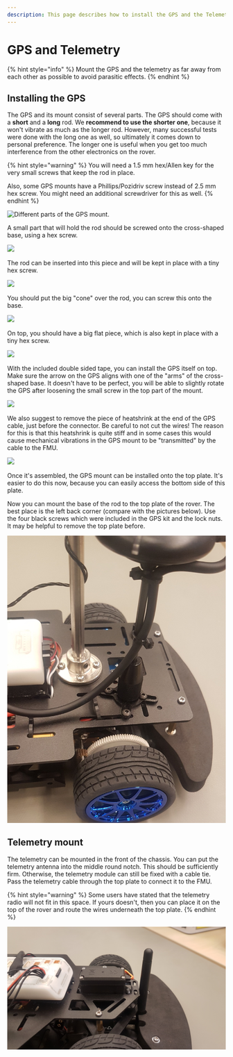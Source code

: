 ```yaml
---
description: This page describes how to install the GPS and the Telemetry on the rover
---
```


# GPS and Telemetry

{% hint style="info" %}
Mount the GPS and the telemetry as far away from each other as possible to avoid parasitic effects.
{% endhint %}

## Installing the GPS

The GPS and its mount consist of several parts. The GPS should come with a **short** and a **long** rod. We **recommend to use the shorter one**, because it won't vibrate as much as the longer rod. However, many successful tests were done with the long one as well, so ultimately it comes down to personal preference. The longer one is useful when you get too much interference from the other electronics on the rover.

{% hint style="warning" %}
You will need a 1.5 mm hex/Allen key for the very small screws that keep the rod in place. 

  
Also, some GPS mounts have a Phillips/Pozidriv screw instead of 2.5 mm hex screw. You might need an additional screwdriver for this as well.
{% endhint %}

![Different parts of the GPS mount.](https://blobscdn.gitbook.com/v0/b/gitbook-28427.appspot.com/o/assets%2F-L9GLtb-Tz_XaKbQu-Al%2F-LhtEA4UOJfWdckFNrFv%2F-LhtEnygIco6JqGfyh5U%2F20190621_100301.jpg?alt=media&token=3a03bf86-b95d-4de4-a7ce-a03690a90bd1)

A small part that will hold the rod should be screwed onto the cross-shaped base, using a hex screw. 

![](https://blobscdn.gitbook.com/v0/b/gitbook-28427.appspot.com/o/assets%2F-L9GLtb-Tz_XaKbQu-Al%2F-LhtEA4UOJfWdckFNrFv%2F-LhtF5bf0oWoTq1Xw4pb%2F20190621_100654.jpg?alt=media&token=4b04a7a9-f297-45c8-a180-5ac116252852)

The rod can be inserted into this piece and will be kept in place with a tiny hex screw.

![](https://blobscdn.gitbook.com/v0/b/gitbook-28427.appspot.com/o/assets%2F-L9GLtb-Tz_XaKbQu-Al%2F-LhtEA4UOJfWdckFNrFv%2F-LhtFQS8RQGhaCKpzzOa%2F20190621_100845.jpg?alt=media&token=c7cf597b-d0da-4d4f-9a36-900b7261dc44)

You should put the big "cone" over the rod, you can screw this onto the base.

![](https://blobscdn.gitbook.com/v0/b/gitbook-28427.appspot.com/o/assets%2F-L9GLtb-Tz_XaKbQu-Al%2F-LhtEA4UOJfWdckFNrFv%2F-LhtFaNPVr0i3oOs2XP9%2F20190621_100929.jpg?alt=media&token=3460d6d7-8ea6-4bba-a06b-f0563b8aff7c)

On top, you should have a big flat piece, which is also kept in place with a tiny hex screw.

![](https://blobscdn.gitbook.com/v0/b/gitbook-28427.appspot.com/o/assets%2F-L9GLtb-Tz_XaKbQu-Al%2F-LhtEA4UOJfWdckFNrFv%2F-LhtFnjoB5urjrOXtV9-%2F20190621_101105.jpg?alt=media&token=37488e56-15cf-4535-bc28-8a58225b5b1a)

With the included double sided tape, you can install the GPS itself on top. Make sure the arrow on the GPS aligns with one of the "arms" of the cross-shaped base. It doesn't have to be perfect, you will be able to slightly rotate the GPS after loosening the small screw in the top part of the mount.

![](https://blobscdn.gitbook.com/v0/b/gitbook-28427.appspot.com/o/assets%2F-L9GLtb-Tz_XaKbQu-Al%2F-LhtEA4UOJfWdckFNrFv%2F-LhtG0kHqKuy0H52cSFq%2F20190621_101243.jpg?alt=media&token=65b035e3-3b1a-4efc-954c-07b00bbda879)

We also suggest to remove the piece of heatshrink at the end of the GPS cable, just before the connector. Be careful to not cut the wires! The reason for this is that this heatshrink is quite stiff and in some cases this would cause mechanical vibrations in the GPS mount to be "transmitted" by the cable to the FMU.

![](https://blobscdn.gitbook.com/v0/b/gitbook-28427.appspot.com/o/assets%2F-L9GLtb-Tz_XaKbQu-Al%2F-LhtKHIqoVBVloQJHBJq%2F-LhtR-nzLxLrCPRq6YMY%2Fheatshrink.jpg?alt=media&token=0919f48f-d551-4f45-91d3-9e4cb79e9f73)

Once it's assembled, the GPS mount can be installed onto the top plate. It's easier to do this now, because you can easily access the bottom side of this plate.

Now you can mount the base of the rod to the top plate of the rover. The best place is the left back corner \(compare with the pictures below\). Use the four black screws which were included in the GPS kit and the lock nuts. It may be helpful to remove the top plate before.

![](../../../.gitbook/assets/gps_mount_edit.jpg)

## Telemetry mount

The telemetry can be mounted in the front of the chassis. You can put the telemetry antenna into the middle round notch. This should be sufficiently firm. Otherwise, the telemetry module can still be fixed with a cable tie. Pass the telemetry cable through the top plate to connect it to the FMU.

{% hint style="warning" %}
Some users have stated that the telemetry radio will not fit in this space. If yours doesn't, then you can place it on the top of the rover and route the wires underneath the top plate.
{% endhint %}

![](../../../.gitbook/assets/20200127_143846.jpg)

